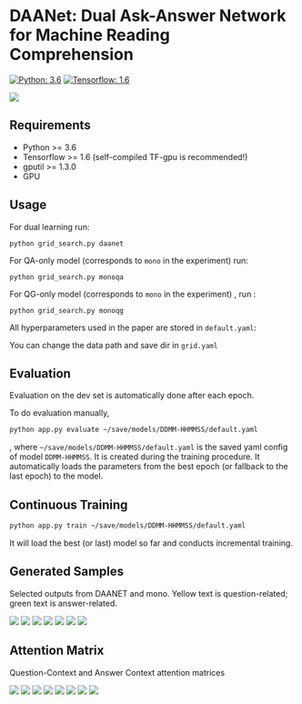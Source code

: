 # DAANet: Dual Ask-Answer Network for Machine Reading Comprehension
[![Python: 3.6](https://img.shields.io/badge/Python-3.6-brightgreen.svg)](https://opensource.org/licenses/MIT)    [![Tensorflow: 1.6](https://img.shields.io/badge/Tensorflow-1.6-brightgreen.svg)](https://opensource.org/licenses/MIT)  


![](.github/a78d34ce.png)

## Requirements

- Python >= 3.6
- Tensorflow >= 1.6 (self-compiled TF-gpu is recommended!)
- gputil >= 1.3.0
- GPU

## Usage
For dual learning run:
```
python grid_search.py daanet 
```
For QA-only model (corresponds to `mono` in the experiment) run: 
```
python grid_search.py monoqa 
```
For QG-only model (corresponds to `mono` in the experiment) , run :
```
python grid_search.py monoqg 
```

All hyperparameters used in the paper are stored in `default.yaml`:

You can change the data path and save dir in `grid.yaml`


## Evaluation

Evaluation on the dev set is automatically done after each epoch.

To do evaluation manually,

```bash
python app.py evaluate ~/save/models/DDMM-HHMMSS/default.yaml
```

, where `~/save/models/DDMM-HHMMSS/default.yaml` is the saved yaml config of model `DDMM-HHMMSS`. It is created during the training procedure. It automatically loads the parameters from the best epoch (or fallback to the last epoch) to the model.


## Continuous Training
```bash
python app.py train ~/save/models/DDMM-HHMMSS/default.yaml
```
It will load the best (or last) model so far and conducts incremental training.

## Generated Samples
Selected outputs from DAANET and mono. Yellow text is question-related; green text is answer-related.

![](.github/9f38cfd8.png)
![](.github/859b252b.png)
![](.github/0d4f4707.png)
![](.github/0355fc42.png)
![](.github/7145b5b9.png)
![](.github/f71f7ecd.png)
![](.github/edd2517e.png)


## Attention Matrix
Question-Context and Answer Context attention matrices

![](.github/f951034d.png)
![](.github/34ef53b5.png)
![](.github/bbbf5483.png)
![](.github/9e0dcdf7.png)
![](.github/e48e682e.png)
![](.github/12032683.png)
![](.github/d7033a00.png)
![](.github/390adbc3.png)
